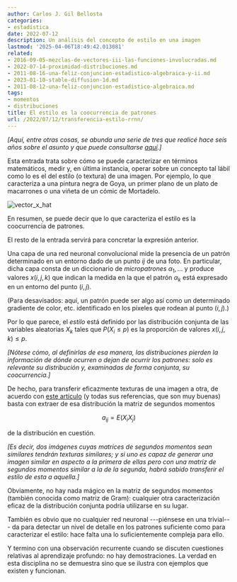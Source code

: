 ```yaml
---
author: Carlos J. Gil Bellosta
categories:
- estadística
date: 2022-07-12
description: Un análisis del concepto de estilo en una imagen
lastmod: '2025-04-06T18:49:42.013081'
related:
- 2016-09-05-mezclas-de-vectores-iii-las-funciones-involucradas.md
- 2022-07-14-proximidad-distribuciones.md
- 2011-08-16-una-feliz-conjuncion-estadistico-algebraica-y-ii.md
- 2023-01-10-stable-diffusion-1d.md
- 2011-08-12-una-feliz-conjuncion-estadistico-algebraica.md
tags:
- momentos
- distribuciones
title: El estilo es la coocurrencia de patrones
url: /2022/07/12/transferencia-estilo-rrnn/
---
```


_[Aquí, entre otras cosas, se abunda una serie de tres que realicé hace seis años sobre el asunto y que puede consultarse [aquí](https://www.datanalytics.com/2016/09/05/mezclas-de-vectores-iii-las-funciones-involucradas/).]_

Esta entrada trata sobre cómo se puede caracterizar en términos matemáticos, medir y, en última instancia, operar sobre un concepto tal lábil como lo es el del estilo (o textura) de una imagen. Por ejemplo, lo que caracteriza a una pintura negra de Goya, un primer plano de un plato de macarrones o una viñeta de un cómic de Mortadelo.

![vector_x_hat](/wp-uploads/2016/09/vector_x_hat.jpg)

En resumen, se puede decir que lo que caracteriza el estilo es la coocurrencia de patrones.

El resto de la entrada servirá para concretar la expresión anterior.

Una capa de una red neuronal convolucional mide la presencia de un patrón determinado en un entorno dado de un punto $ij$ de una foto. En particular, dicha capa consta de un diccionario de _micropatrones_ $\alpha_1, \dots$ y produce valores $x(i,j,k)$ que indican la medida en la que el patrón $\alpha_k$ está expresado en un entorno del punto $(i,j)$.

(Para desavisados: aquí, un patrón puede ser algo así como un determinado gradiente de color, etc. identificado en los píxeles que rodean al punto $(i,j)$.)

Por lo que parece, el _estilo_ está definido por las distribución conjunta de las variables aleatorias $X_k$ tales que $P(X_i \le p)$ es la proporción de valores $x(i,j,k) \le p$.

_[Nótese cómo, al definirlas de esa manera, las distribuciones pierden la información de dónde ocurren o dejan de ocurrir los patrones: solo es relevante su distribución y, examinadas de forma conjunta, su coocurrencia.]_

De hecho, para transferir eficazmente texturas de una imagen a otra, de acuerdo con
[este artículo](https://gcamp6f.com/2017/12/05/understanding-style-transfer/)
 (y todas sus referencias, que son muy buenas) basta con extraer de esa distribución la matriz de segundos momentos

$$a_{ij} = E(X_i X_j)$$

de la distribución en cuestión.

_[Es decir, dos imágenes cuyas matrices de segundos momentos sean similares tendrán texturas similares; y si uno es capaz de generar una imagen similar en aspecto a la primera de ellas pero con una matriz de segundos momentos similar a la de la segunda, habrá sabido transferir el estilo de esta a aquella.]_

Obviamente, no hay nada mágico en la matriz de segundos momentos (también conocida como matriz de Gram): cualquier otra caracterización eficaz de la distribución conjunta podría utilizarse en su lugar.

También es obvio que no cualquier red neuronal ---piénsese en una trivial--- da para detectar un nivel de detalle en los patrones suficiente como para caracterizar el estilo: hace falta una lo suficientemente compleja para ello.

Y termino con una observación recurrente cuando se discuten cuestiones relativas al aprendizaje profundo: no hay demostraciones. La verdad en esta disciplina no se demuestra sino que se ilustra con ejemplos que existen y funcionan.